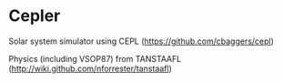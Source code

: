 # Cepler

Solar system simulator using CEPL (https://github.com/cbaggers/cepl)

Physics (including VSOP87) from TANSTAAFL (http://wiki.github.com/nforrester/tanstaafl)

